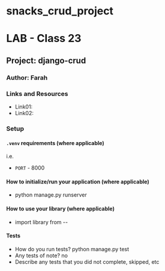 # snacks_crud_project


# LAB - Class 23

## Project: django-crud

### Author: Farah 

### Links and Resources

- Link01:
- Link02:

### Setup

#### `.venv` requirements (where applicable)

i.e.

- `PORT` - 8000

#### How to initialize/run your application (where applicable)

- python manage.py runserver

#### How to use your library (where applicable)
- import library from --
#### Tests

- How do you run tests? python manage.py test
- Any tests of note? no
- Describe any tests that you did not complete, skipped, etc 
